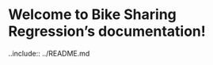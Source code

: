 <!-- Bike Sharing Regression documentation master file, created by
sphinx-quickstart on Sun Jun  2 18:43:11 2024.
You can adapt this file completely to your liking, but it should at least
contain the root `toctree` directive. -->

# Welcome to Bike Sharing Regression’s documentation!

..include:: ../README.md
